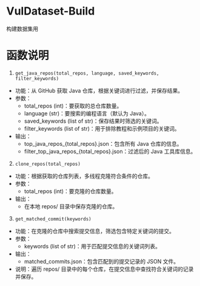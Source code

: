 # VulDataset-Build
构建数据集用

# 函数说明
1. `get_java_repos(total_repos, language, saved_keywords, filter_keywords)`
- 功能：从 GitHub 获取 Java 仓库，根据关键词进行过滤，并保存结果。
- 参数：
    - total_repos (int)：要获取的总仓库数量。
    - language (str)：要搜索的编程语言（默认为 Java）。
    - saved_keywords (list of str)：保存结果时筛选的关键词。
    - filter_keywords (list of str)：用于排除教程和示例项目的关键词。
- 输出：
    - top_java_repos_{total_repos}.json：包含所有 Java 仓库的信息。
    - filter_top_java_repos_{total_repos}.json：过滤后的 Java 工具库信息。
2. `clone_repos(total_repos)`
- 功能：根据获取的仓库列表，多线程克隆符合条件的仓库。
- 参数：
    - total_repos (int)：要克隆的仓库数量。
- 输出：
    - 在本地 repos/ 目录中保存克隆的仓库。

3. `get_matched_commit(keywords)`
- 功能：在克隆的仓库中搜索提交信息，筛选包含特定关键词的提交。
- 参数：
    - keywords (list of str)：用于匹配提交信息的关键词列表。
- 输出：
    - matched_commits.json：包含匹配到的提交记录的 JSON 文件。
- 说明：遍历 repos/ 目录中的每个仓库，在提交信息中查找符合关键词的记录并保存。